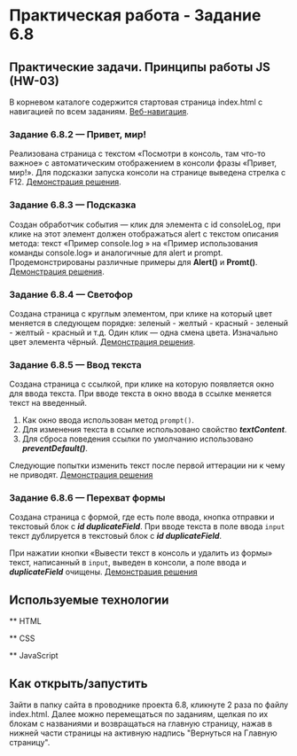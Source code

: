 # Практическая работа - Задание 6.8

## Практические задачи. Принципы работы JS (HW-03)

В корневом каталоге содержится стартовая страница index.html с навигацией по всем заданиям. [Веб-навигация](https://netsla.github.io/6.8/).

### Задание 6.8.2 — Привет, мир!
Реализована страница с текстом «Посмотри в консоль, там что-то важное» с автоматическим отображением в консоли  фразы «Привет, мир!». Для подсказки запуска консоли на странице выведена стрелка с F12. [Демонстрация решения](https://netsla.github.io/6.8/task1/index.html).

### Задание 6.8.3 — Подсказка
Создан обработчик события — клик для элемента с id consoleLog, при клике на этот элемент должен отображаться alert c текстом описания метода: текст «Пример console.log » на «Пример использования команды console.log» и аналогичные для alert и prompt. Продемонстрированы различные примеры для **Alert()** и **Promt()**. [Демонстрация решения](https://netsla.github.io/6.8/task2/index.html).

### Задание 6.8.4 — Светофор
Создана страница с круглым элементом, при клике на который цвет меняется в следующем порядке: зеленый - желтый - красный - зеленый - желтый - красный и т.д. Один клик — одна смена цвета. Изначально цвет элемента чёрный. [Демонстрация решения](https://netsla.github.io/6.8/task3/index.html).

### Задание 6.8.5 — Ввод текста
Создана страница с ссылкой, при клике на которую появляется окно для ввода текста. При вводе текста в окно ввода в ссылке меняется текст на введенный.

1. Как окно ввода использован метод `prompt()`.
2. Для изменения текста в ссылке использовано свойство ***textContent***.
3. Для сброса поведения ссылки по умолчанию использовано ***preventDefault()***. 

Следующие попытки изменить текст после первой иттерации ни к чему не приводят. [Демонстрация решения](https://netsla.github.io/6.8/task4/index.html)

### Задание 6.8.6 — Перехват формы
Создана страница с формой, где есть поле ввода, кнопка отправки и текстовый блок с ***id duplicateField***. При вводе текста в поле ввода `input` текст дублируется в текстовый блок с ***id duplicateField***.

При нажатии кнопки «Вывести текст в консоль и удалить из формы» текст, написанный в `input`, выведен в консоли, а поле ввода и ***duplicateField*** очищены. [Демонстрация решения](https://netsla.github.io/6.8/task5/index.html)

## Используемые технологии

** HTML

** CSS

** JavaScript


## Как открыть/запустить

Зайти в папку сайта в проводнике проекта 6.8, кликнуте 2 раза по файлу index.html.
Далее можно перемещаться по заданиям, щелкая по их блокам с названиями и возвращаться на главную страницу, нажав в нижней части страницы на активную надпись "Вернуться на Главную страницу".